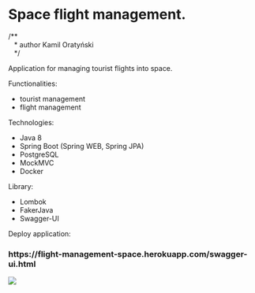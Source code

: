 <h1>Space flight management.</h1>

/** <br/>
&nbsp;&nbsp;&nbsp;\* author Kamil Oratyński<br/>
&nbsp;&nbsp;&nbsp;*/<br/>

Application for managing tourist flights into space.

Functionalities:
* tourist management
* flight management<br>

Technologies:
* Java 8 <br>
* Spring Boot (Spring WEB, Spring JPA)
* PostgreSQL
* MockMVC
* Docker

Library:
* Lombok
* FakerJava
* Swagger-UI

Deploy application:
<h3>https://flight-management-space.herokuapp.com/swagger-ui.html</h3>
<img src="https://res.cloudinary.com/dvxbeoob5/image/upload/v1583963833/database_z54gaz.png">